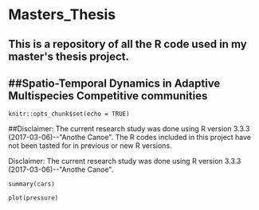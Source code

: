 # Masters_Thesis
This is a repository of all the R code used in my master's thesis project.
---
##Spatio-Temporal Dynamics in Adaptive Multispecies Competitive communities
---

```{r setup, include=FALSE}
knitr::opts_chunk$set(echo = TRUE)
```
##Disclaimer:
The current research study was done using R version 3.3.3 (2017-03-06)--"Anothe Canoe".  The R codes included in this project have not been tasted for in previous or new R versions.


Disclaimer: The current research study was done using R version 3.3.3 (2017-03-06)--"Anothe Canoe". 


```{r cars}
summary(cars)
```

```{r pressure, echo=FALSE}
plot(pressure)
```
